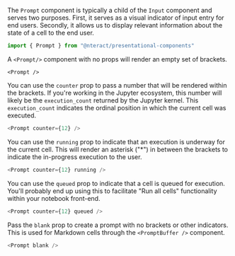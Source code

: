 The `Prompt` component is typically a child of the `Input` component and serves two purposes.
First, it serves as a visual indicator of input entry for end users. Secondly, it allows us to display relevant information about the state of a cell to the end user.

```js
import { Prompt } from "@nteract/presentational-components"
```

A `<Prompt/>` component with no props will render an empty set of brackets.

```
<Prompt />
```

You can use the `counter` prop to pass a number that will be rendered within the brackets. If you're working in the Jupyter ecosystem, this number will likely be the `execution_count` returned by the Jupyter kernel. This `execution_count` indicates the ordinal position in which the current cell was executed.

```js
<Prompt counter={12} />
```

You can use the `running` prop to indicate that an execution is underway for the current cell. This will render an asterisk ("*") in between the brackets to indicate the in-progress execution to the user.

```js
<Prompt counter={12} running />
```

You can use the `queued` prop to indicate that a cell is queued for execution. You'll probably end up using this to facilitate "Run all cells" functionality within your notebook front-end.

```js
<Prompt counter={12} queued />
```

Pass the `blank` prop to create a prompt with no brackets or other indicators. This is used for Markdown cells through the `<PromptBuffer />` component.
```js
<Prompt blank />
```
